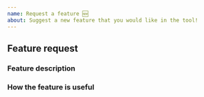 ```yaml
---
name: Request a feature 🆕
about: Suggest a new feature that you would like in the tool!
---
```


<!-- Fill out the template. Don't write inside the arrows as they will be hidden
when you post your issue.

If you have a feature suggestion for the tool, read through the following steps:

1.  Fill out the template.
      This will help us understand what you're requesting and why you want us
      to add it.

2.  Keep it simple.
      Make sure it's easy to understand what you're requesting. A good way is
      to keep it to one request per GitHub issue, as we can then easily track
      feature requests.

3.  Check whether it has already been asked or added.
      You can search the exiting GitHub issues to see if your feature has
      already been requested.

4.  Ask yourself: "Does this idea/feature belong as part of the tool?"
      Whilst we'd love to be able to add every feature that every user wants,
      we want to keep the site as small and as fast as possible by limiting how
      much code we have. Make sure the feature you are requesting is something
      that others will benefit from, not just you.

5.  Delete this line and all above lines before posting your issue! -->

## Feature request

### Feature description
<!-- What feature are you suggesting? -->

### How the feature is useful
<!-- How is the feature useful to users of the tool? -->
